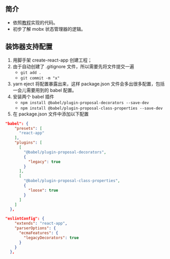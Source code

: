 ## 简介

- 依照[教程](https://www.bilibili.com/video/BV1WJ411N75K?from=search&seid=1472368564885352564)实现的代码。
- 初步了解 mobx 状态管理器的逻辑。

## 装饰器支持配置

1. 用脚手架 create-react-app 创建工程；
2. 由于自动创建了 .gitignore 文件，所以需要先将文件提交一遍
    - `git add .`
    - `git commit -m "x"`
3. yarn eject 将配置暴露出来，这样 package.json 文件会多出很多配置，包括一会儿需要用到的 babel 配置。
4. 安装两个 babel 插件
    - `npm install @babel/plugin-proposal-decorators --save-dev` 
    - `npm install @babel/plugin-proposal-class-properties --save-dev`
5. 在 package.json 文件中添加以下配置
```json
"babel": {
    "presets": [
      "react-app"
    ],
    "plugins": [
      [
        "@babel/plugin-proposal-decorators",
        {
          "legacy": true
        }
      ],
      [
        "@babel/plugin-proposal-class-properties",
        {
          "loose": true
        }
      ]
    ]
  },
```
```json
"eslintConfig": {
    "extends": "react-app",
    "parserOptions": {
      "ecmaFeatures": {
        "legacyDecorators": true
      }
    }
  },
``` 